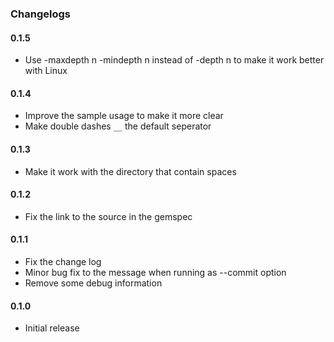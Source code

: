 ### Changelogs

#### 0.1.5

- Use -maxdepth n -mindepth n instead of -depth n to make it work better with Linux

#### 0.1.4

- Improve the sample usage to make it more clear
- Make double dashes `__` the default seperator

#### 0.1.3

- Make it work with the directory that contain spaces

#### 0.1.2

- Fix the link to the source in the gemspec

#### 0.1.1

- Fix the change log
- Minor bug fix to the message when running as --commit option
- Remove some debug information

#### 0.1.0

- Initial release

